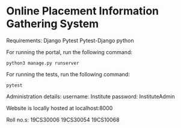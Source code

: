 # Online Placement Information Gathering System

Requirements:
Django
Pytest
Pytest-Django
python

For running the portal, run the following command:
``` 
python3 manage.py runserver
```
For running the tests, run the following command:
```
pytest
```

Administration details:
username: Institute
password: InstituteAdmin

Website is locally hosted at localhost:8000

Roll no.s:
19CS30006
19CS30054
19CS10068
